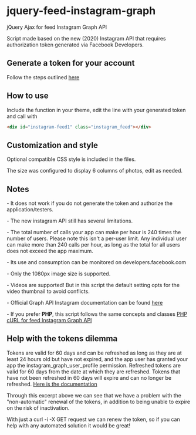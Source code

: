 # jquery-feed-instagram-graph
jQuery Ajax for feed Instagram Graph API

Script made based on the new (2020) Instagram API that requires authorization token generated via Facebook Developers.

<h2>Generate a token for your account</h2> 
<p>Follow the steps outlined <a href="https://www.mageplaza.com/kb/how-to-get-instagram-feed-access-token.html" target="blank">here</a></p>

<h2>How to use</h2>
<p>Include the function in your theme, edit the line with your generated token and call with</p>

```html
<div id="instagram-feed1" class="instagram_feed"></div>
```
<h2>Customization and style</h2>
<p>Optional compatible CSS style is included in the files.</p>
<p>The size was configured to display 6 columns of photos, edit as needed.</p>

<h2>Notes</h2>
<p>- It does not work if you do not generate the token and authorize the application/testers.</p>
<p>- The new instagram API still has several limitations.</p>
<p>- The total number of calls your app can make per hour is 240 times the number of users. Please note this isn't a per-user limit. Any individual user can make more than 240 calls per hour, as long as the total for all users does not exceed the app maximum.</p>
<p>- Its use and consumption can be monitored on developers.facebook.com</p>
<p>- Only the 1080px image size is supported.</p>
<p>- Videos are supported! But in this script the default setting opts for the video thumbnail to avoid conflicts.</p>
<p>- Official Graph API Instagram documentation can be found <a href="https://developers.facebook.com/docs/instagram-basic-display-api/reference/media/" target="blank">here</a></p>
<p>- If you prefer <strong>PHP</strong>, this script follows the same concepts and classes <a href="https://github.com/ribeiroeder/php-curl-instagram-graph/" target="blank">PHP cURL for feed Instagram Graph API</a></p>

<h2>Help with the tokens dilemma</h2>
<p>Tokens are valid for 60 days and can be refreshed as long as they are at least 24 hours old but have not expired, and the app user has granted your app the instagram_graph_user_profile permission. Refreshed tokens are valid for 60 days from the date at which they are refreshed. Tokens that have not been refreshed in 60 days will expire and can no longer be refreshed. <a href="https://developers.facebook.com/docs/instagram-basic-display-api/guides/long-lived-access-tokens" target="blank">Here is the documentation</a></p>

Through this excerpt above we can see that we have a problem with the "non-automatic" renewal of the tokens, in addition to being unable to expire on the risk of inactivation.

With just a curl -i -X GET request we can renew the token, so if you can help with any automated solution it would be great!
